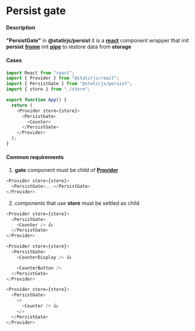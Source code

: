 # Persist gate

#### Description

**"PersistGate"** in **@statirjs/persist** it is a [**react**](https://reactjs.org/) component wrapper that init **persist** [**frome**](/content/core/formes.md) init [**pipe**](/content/core/formes.md) to restore data from **storage**

#### Cases

```js
import React from "react";
import { Provider } from "@statirjs/react";
import { PersistGate } from "@statirjs/persist";
import { store } from "./store";

export function App() {
  return (
    <Provider store={store}>
      <PersistGate>
        <Counter>
      </PersistGate>
    </Provider>
  );
}
```

#### Common requirements

1. **gate** component must be child of [**Provider**](/content/react/provider.md)

```js
<Provider store={store}>
  <PersistGate>...</PersistGate>
</Provider>
```

2. components that use **store** must be settled as child

```js
<Provider store={store}>
  <PersistGate>
    <Counter /> 👍
  </PersistGate>
</Provider>

<Provider store={store}>
  <PersistGate>
    <CounterDisplay /> 👍

    <CounterButton />
  </PersistGate>
</Provider>

<Provider store={store}>
  <PersistGate>
    <>
      <Counter /> 👍
    </>
  </PersistGate>
</Provider>
```
